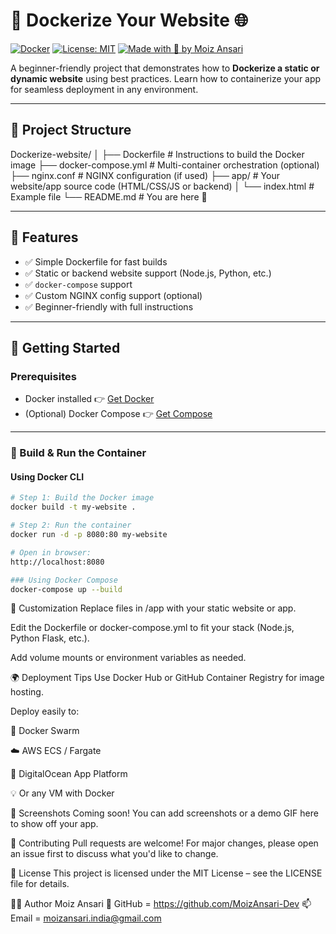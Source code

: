 # 🚀 Dockerize Your Website 🌐

[![Docker](https://img.shields.io/badge/docker-ready-blue?logo=docker)](https://www.docker.com/)
[![License: MIT](https://img.shields.io/badge/license-MIT-green.svg)](LICENSE)
[![Made with 💙 by Moiz Ansari](https://img.shields.io/badge/Made%20by-Moiz%20Ansari-blue)](https://github.com/MoizAnsari-Dev)

A beginner-friendly project that demonstrates how to **Dockerize a static or dynamic website** using best practices. Learn how to containerize your app for seamless deployment in any environment.

---

## 🧱 Project Structure

Dockerize-website/
│
├── Dockerfile # Instructions to build the Docker image
├── docker-compose.yml # Multi-container orchestration (optional)
├── nginx.conf # NGINX configuration (if used)
├── app/ # Your website/app source code (HTML/CSS/JS or backend)
│ └── index.html # Example file
└── README.md # You are here 📘


---

## 🚀 Features

- ✅ Simple Dockerfile for fast builds
- ✅ Static or backend website support (Node.js, Python, etc.)
- ✅ `docker-compose` support
- ✅ Custom NGINX config support (optional)
- ✅ Beginner-friendly with full instructions

---

## 🐳 Getting Started

### Prerequisites

- Docker installed 👉 [Get Docker](https://docs.docker.com/get-docker/)
- (Optional) Docker Compose 👉 [Get Compose](https://docs.docker.com/compose/)

---

### 🔨 Build & Run the Container

#### Using Docker CLI

```bash
# Step 1: Build the Docker image
docker build -t my-website .

# Step 2: Run the container
docker run -d -p 8080:80 my-website

# Open in browser:
http://localhost:8080
```

```bash
### Using Docker Compose
docker-compose up --build
```
🔧 Customization
Replace files in /app with your static website or app.

Edit the Dockerfile or docker-compose.yml to fit your stack (Node.js, Python Flask, etc.).

Add volume mounts or environment variables as needed.


🌍 Deployment Tips
Use Docker Hub or GitHub Container Registry for image hosting.

Deploy easily to:

🐳 Docker Swarm

☁️ AWS ECS / Fargate

🔄 DigitalOcean App Platform

💡 Or any VM with Docker

📸 Screenshots
Coming soon! You can add screenshots or a demo GIF here to show off your app.

🙌 Contributing
Pull requests are welcome! For major changes, please open an issue first to discuss what you'd like to change.

📄 License
This project is licensed under the MIT License – see the LICENSE file for details.

👨‍💻 Author
Moiz Ansari
🔗 GitHub = https://github.com/MoizAnsari-Dev
📫 Email = moizansari.india@gmail.com
